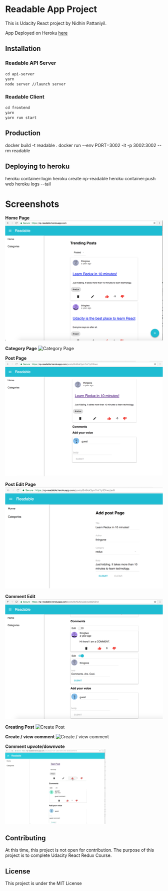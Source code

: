 # Readable App Project
This is Udacity React project by Nidhin Pattaniyil. 

App Deployed on Heroku [here](https://np-readable.herokuapp.com)

## Installation

### Readable API Server
```
cd api-server
yarn
node server //launch server
```

### Readable Client
```
cd frontend
yarn
yarn run start 
```


## Production
docker build -t readable .
docker run --env PORT=3002 -it -p 3002:3002 --rm readable 


## Deploying to heroku
heroku container:login
heroku create np-readable
heroku container:push web
heroku logs --tail



# Screenshots

**Home Page**
![Category Page](screenshots/homepage.png)

**Category Page**
![Category Page](screenshots/category.png)

**Post Page**
![Category Page](screenshots/post_page.png)

**Post Edit Page**
![Category Page](screenshots/post_edit.png)

**Comment Edit**
![Comment Edit](screenshots/comment_edit.png)



**Creating Post**
![Create Post](screenshots/create_post.png)

**Create / view comment**
![Create / view comment](screenshots/create_view_comment.png)

**Comment upvote/downvote**
![Comment upvote/ downvvote](screenshots/comment_upvote_downvote.gif)

## Contributing
At this time, this project is not open for contribution. The purpose of this project is to complete Udacity React Redux Course.

## License
This project is under the MIT License